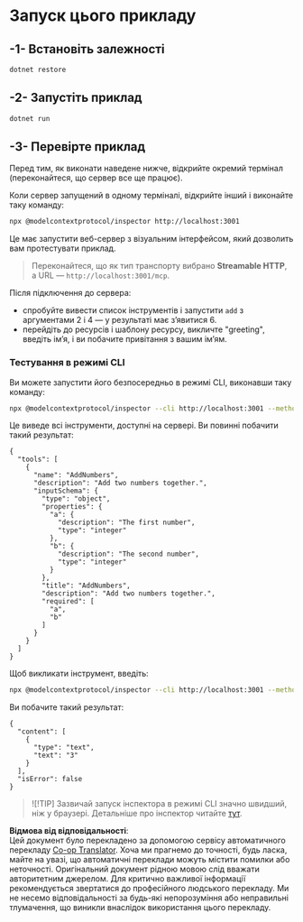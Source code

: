 <!--
CO_OP_TRANSLATOR_METADATA:
{
  "original_hash": "4eb6a48c54555c64b33c763fba3f2842",
  "translation_date": "2025-07-13T21:07:01+00:00",
  "source_file": "03-GettingStarted/06-http-streaming/solution/dotnet/README.md",
  "language_code": "uk"
}
-->
# Запуск цього прикладу

## -1- Встановіть залежності

```bash
dotnet restore
```

## -2- Запустіть приклад

```bash
dotnet run
```

## -3- Перевірте приклад

Перед тим, як виконати наведене нижче, відкрийте окремий термінал (переконайтеся, що сервер все ще працює).

Коли сервер запущений в одному терміналі, відкрийте інший і виконайте таку команду:

```bash
npx @modelcontextprotocol/inspector http://localhost:3001
```

Це має запустити веб-сервер з візуальним інтерфейсом, який дозволить вам протестувати приклад.

> Переконайтеся, що як тип транспорту вибрано **Streamable HTTP**, а URL — `http://localhost:3001/mcp`.

Після підключення до сервера:

- спробуйте вивести список інструментів і запустити `add` з аргументами 2 і 4 — у результаті має з’явитися 6.
- перейдіть до ресурсів і шаблону ресурсу, викличте "greeting", введіть ім’я, і ви побачите привітання з вашим ім’ям.

### Тестування в режимі CLI

Ви можете запустити його безпосередньо в режимі CLI, виконавши таку команду:

```bash 
npx @modelcontextprotocol/inspector --cli http://localhost:3001 --method tools/list
```

Це виведе всі інструменти, доступні на сервері. Ви повинні побачити такий результат:

```text
{
  "tools": [
    {
      "name": "AddNumbers",
      "description": "Add two numbers together.",
      "inputSchema": {
        "type": "object",
        "properties": {
          "a": {
            "description": "The first number",
            "type": "integer"
          },
          "b": {
            "description": "The second number",
            "type": "integer"
          }
        },
        "title": "AddNumbers",
        "description": "Add two numbers together.",
        "required": [
          "a",
          "b"
        ]
      }
    }
  ]
}
```

Щоб викликати інструмент, введіть:

```bash
npx @modelcontextprotocol/inspector --cli http://localhost:3001 --method tools/call --tool-name AddNumbers --tool-arg a=1 --tool-arg b=2
```

Ви побачите такий результат:

```text
{
  "content": [
    {
      "type": "text",
      "text": "3"
    }
  ],
  "isError": false
}
```

> ![!TIP]
> Зазвичай запуск інспектора в режимі CLI значно швидший, ніж у браузері.
> Детальніше про інспектор читайте [тут](https://github.com/modelcontextprotocol/inspector).

**Відмова від відповідальності**:  
Цей документ було перекладено за допомогою сервісу автоматичного перекладу [Co-op Translator](https://github.com/Azure/co-op-translator). Хоча ми прагнемо до точності, будь ласка, майте на увазі, що автоматичні переклади можуть містити помилки або неточності. Оригінальний документ рідною мовою слід вважати авторитетним джерелом. Для критично важливої інформації рекомендується звертатися до професійного людського перекладу. Ми не несемо відповідальності за будь-які непорозуміння або неправильні тлумачення, що виникли внаслідок використання цього перекладу.